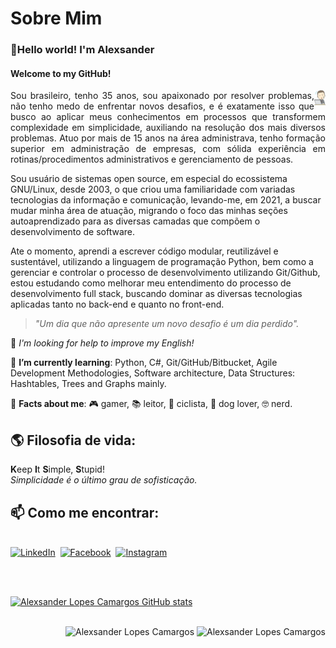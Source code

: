 <!--About session-->
# Sobre Mim

### :wave:Hello world! I'm Alexsander

#### Welcome to my GitHub!
<div>
<img  align="right" src="https://raw.githubusercontent.com/alexcamargos/alexcamargos/main/capa_github.png" style="zoom:10%;" />
<p style="text-align: justify;">
Sou brasileiro, tenho 35 anos, sou apaixonado por resolver problemas, não tenho medo de enfrentar novos desafios, e é exatamente isso que busco ao aplicar meus conhecimentos em processos que transformem complexidade em simplicidade, auxiliando na resolução dos mais diversos problemas. Atuo por mais de 15 anos na área administrava, tenho formação superior em administração de empresas, com sólida experiência em rotinas/procedimentos administrativos e gerenciamento de pessoas.
</p></div>

Sou usuário de sistemas open source, em especial do ecossistema GNU/Linux, desde 2003, o que criou uma familiaridade com variadas tecnologias da informação e comunicação, levando-me, em 2021, a buscar mudar minha área de atuação, migrando o foco das minhas seções autoaprendizado para as diversas camadas que compõem o desenvolvimento de software.

Ate o momento, aprendi a escrever código modular, reutilizável e sustentável, utilizando a linguagem de programação Python, bem como a gerenciar e controlar o processo de desenvolvimento utilizando Git/Github, estou estudando como melhorar meu entendimento do processo de desenvolvimento full stack, buscando dominar as diversas tecnologias aplicadas tanto no back-end e quanto no front-end.

> *"Um dia que não apresente um novo desafio é um dia perdido".*



:thinking: *I'm looking for help to improve my English!*



🌱 **I’m currently learning**: Python, C#, Git/GitHub/Bitbucket, Agile Development Methodologies, Software architecture, Data Structures: Hashtables, Trees and Graphs mainly.

:balloon: **Facts about me**: :video_game: gamer, :books: leitor, :bicyclist: ciclista, :dog: dog lover, :nerd_face: nerd.

## :earth_americas: Filosofia de vida:

**K**eep **I**t **S**imple, **S**tupid!
<br/>
*Simplicidade é o último grau de sofisticação.*
<br/>

## 📫 Como me encontrar:
<p align="left">
  <br>
  <a href="https://www.linkedin.com/in/alexcamargos/"><img src="https://img.shields.io/badge/linkedin-%230077B5.svg?&style=for-the-badge&logo=linkedin&logoColor=white" alt="LinkedIn" /></a>&nbsp;
  <a href="https://www.fb.com/alexcamargos"><img src="https://img.shields.io/badge/facebook-%231877F2.svg?&style=for-the-badge&logo=facebook&logoColor=white" alt="Facebook" /></a>&nbsp;
  <a href="https://www.instagram.com/alopescamargos/"><img src="https://img.shields.io/badge/instagram-%23E4405F.svg?&style=for-the-badge&logo=instagram&logoColor=white" alt="Instagram" /></a>&nbsp;
</p>
<br/>
<br/>

[![Alexsander Lopes Camargos GitHub stats](https://github-readme-stats.vercel.app/api?username=alexcamargos&theme=darcula&show_icons=true)](https://github.com/alexcamargos/github-readme-stats)
<br/>
<br/>

<div align="right">
<img src="https://komarev.com/ghpvc/?username=alexcamargos" alt="Alexsander Lopes Camargos"/>
<img src="https://visitor-badge.laobi.icu/badge?page_id=alexcamargos" alt="Alexsander Lopes Camargos"/>
</div>

